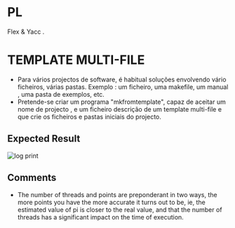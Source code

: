 # PL

Flex & Yacc .

TEMPLATE MULTI-FILE
========

* Para vários projectos de software, é habitual soluções envolvendo vário ficheiros, várias pastas. Exemplo : um ficheiro, uma makefile, um manual , uma pasta de exemplos, etc.
* Pretende-se criar um programa "mkfromtemplate", capaz de aceitar um nome de projecto , e um ficheiro descrição de um template multi-file e que crie os ficheiros e pastas iniciais do projecto.


Expected Result
------------------

![log print](https://github.com/EtienneCosta/PL/tree/master/TP1/output.png)


Comments
------------
* The number of threads and points are preponderant in two ways, the more points you have the more accurate it turns out to be, ie, the estimated value of pi is closer to the real value, and that the number of threads has a significant impact on the time of execution.
